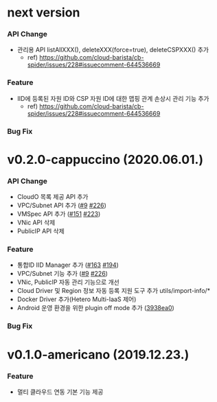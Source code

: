 # next version
### API Change
- 관리용 API listAllXXX(), deleteXXX(force=true), deleteCSPXXX() 추가
  - ref) https://github.com/cloud-barista/cb-spider/issues/228#issuecomment-644536669

### Feature
- IID에 등록된 자원 ID와 CSP 자원 ID에 대한 맵핑 관계 손상시 관리 기능 추가
  - ref) https://github.com/cloud-barista/cb-spider/issues/228#issuecomment-644536669

### Bug Fix


# v0.2.0-cappuccino (2020.06.01.)
### API Change
- CloudO 목록 제공 API 추가
- VPC/Subnet API 추가 ([#9](https://github.com/cloud-barista/cb-spider/pull/9) [#226](https://github.com/cloud-barista/cb-spider/pull/226))
- VMSpec API 추가 ([#151](https://github.com/cloud-barista/cb-spider/pull/151) [#223](https://github.com/cloud-barista/cb-spider/pull/223))
- VNic API 삭제
- PublicIP API 삭제

### Feature
- 통합ID IID Manager 추가 ([#163](https://github.com/cloud-barista/cb-spider/pull/163) [#194](https://github.com/cloud-barista/cb-spider/pull/194))  
- VPC/Subnet 기능 추가  ([#9](https://github.com/cloud-barista/cb-spider/pull/9) [#226](https://github.com/cloud-barista/cb-spider/pull/226)) 
- VNic, PublicIP 자동 관리 기능으로 개선
- Cloud Driver 및 Region 정보 자동 등록 지원 도구 추가 utils/import-info/*
- Docker Driver 추가(Hetero Multi-IaaS 제어)
- Android 운영 환경을 위한 plugin off mode 추가 ([3938ea0](https://github.com/cloud-barista/cb-spider/commit/3938ea0c70e69664a62eb3cee6611cfbf26ea4ea))  

### Bug Fix

# v0.1.0-americano (2019.12.23.)

### Feature
- 멀티 클라우드 연동 기본 기능 제공

